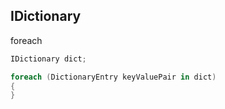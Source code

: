 ## IDictionary

foreach 
``` csharp
IDictionary dict;

foreach (DictionaryEntry keyValuePair in dict)
{
}
```
